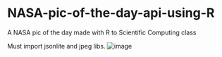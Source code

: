 # NASA-pic-of-the-day-api-using-R
A NASA pic of the day made with R to Scientific Computing class

Must import jsonlite and jpeg libs.
![image](https://github.com/joaopavila120/NASA-pic-of-the-day-R/assets/67394574/f36e0016-8c35-4dbb-8a61-f3a1e03f2deb)
